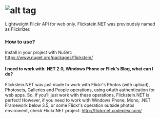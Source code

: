 ![alt tag](https://raw.githubusercontent.com/leonardiwagner/Flickstein.NET/master/logo.jpg)
=====

Lightweight Flickr API for web only. Flickstein.NET was previoudsly named as Flickrizer.

### How to use?
Install in your project with NuGet: https://www.nuget.org/packages/flickstein/


#### I need to work with .NET 2.0, Windows Phone or Flick's Blog, what can I do?
Flickstein.NET was just made to work with Flickr's Photos (with upload), Photosets, Galleries and People operations, using oAuth authentication for web apps. So, if you'll just work with these operations, Flickstein.NET is perfect! However, if you need to work with Windows Phone, Mono, .NET Framework below 3.5, or some Flickr's operation outside photos enviroment, check Flickr.NET project: http://flickrnet.codeplex.com/
